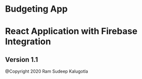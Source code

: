 # Budgeting App

# React Application with Firebase Integration

## Version 1.1

@Copyright 2020 Ram Sudeep Kalugotla